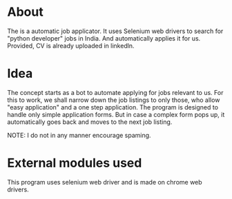 # About
The is a automatic job applicator. It uses Selenium web drivers to search for "python developer" jobs in India. And automatically applies it for us. Provided, CV is already uploaded in linkedln.

# Idea
The concept starts as a bot to automate applying for jobs relevant to us. For this to work, we shall narrow down the job listings to only those, who allow "easy application" and a one step application. The program is designed to handle only simple application forms. But in case a complex form pops up, it automatically goes back and moves to the next job listing.

NOTE: I do not in any manner encourage spaming.

# External modules used
This program uses selenium web driver and is made on chrome web drivers.
